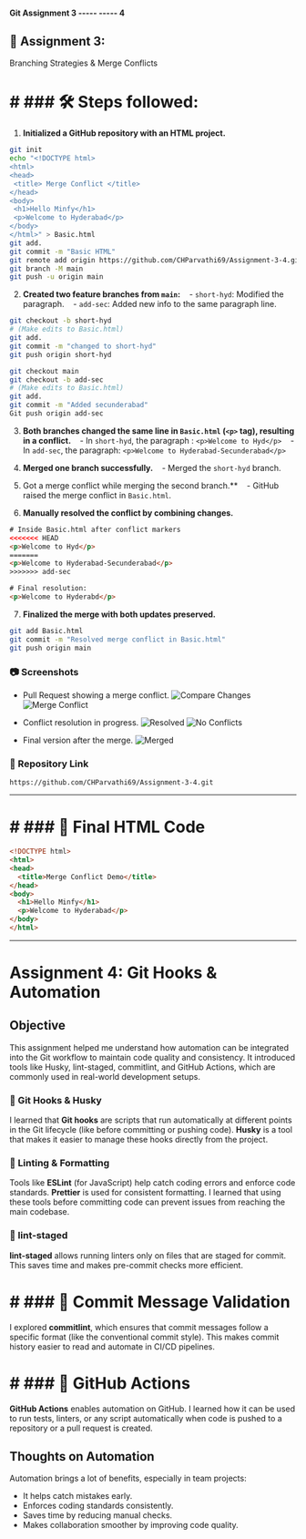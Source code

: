 #### Git Assignment 3 ----- ----- 4

## 📘 Assignment 3: 
Branching Strategies & Merge Conflicts

# # ### 🛠️ Steps followed:

1. **Initialized a GitHub repository with an HTML project.**
```bash
git init
echo "<!DOCTYPE html>
<html>
<head>
 <title> Merge Conflict </title>
</head>
<body>
 <h1>Hello Minfy</h1>
 <p>Welcome to Hyderabad</p>
</body>
</html>" > Basic.html
git add.
git commit -m "Basic HTML"
git remote add origin https://github.com/CHParvathi69/Assignment-3-4.git
git branch -M main
git push -u origin main
```

2. **Created two feature branches from `main`:**
   - `short-hyd`: Modified the paragraph.
   - `add-sec`: Added new info to the same paragraph line.
```bash
git checkout -b short-hyd
# (Make edits to Basic.html)
git add.
git commit -m "changed to short-hyd"
git push origin short-hyd

git checkout main
git checkout -b add-sec
# (Make edits to Basic.html)
git add.
git commit -m "Added secunderabad"
Git push origin add-sec
```

3. **Both branches changed the same line in `Basic.html` (`<p>` tag), resulting in a conflict.**
   - In `short-hyd`, the paragraph : `<p>Welcome to Hyd</p>`
   - In `add-sec`, the paragraph: `<p>Welcome to Hyderabad-Secunderabad</p>`

4. **Merged one branch successfully.**
   - Merged the `short-hyd` branch.

5. Got a merge conflict while merging the second branch.**
   - GitHub raised the merge conflict in `Basic.html`.

6. **Manually resolved the conflict by combining changes.**
```html
# Inside Basic.html after conflict markers
<<<<<<< HEAD
<p>Welcome to Hyd</p>
=======
<p>Welcome to Hyderabad-Secunderabad</p>
>>>>>>> add-sec

# Final resolution:
<p>Welcome to Hyderabd</p>
```

7. **Finalized the merge with both updates preserved.**
```bash
git add Basic.html
git commit -m "Resolved merge conflict in Basic.html"
git push origin main
```

### 📷 Screenshots

- Pull Request showing a merge conflict.
![Compare Changes](https://github.com/CHParvathi69/Assignment-3-4/blob/main/CompareChanges.PNG)
![Merge Conflict ](https://github.com/CHParvathi69/Assignment-3-4/blob/main/MergeConflict.PNG)

- Conflict resolution in progress.
![Resolved](https://github.com/CHParvathi69/Assignment-3-4/blob/main/Resolved.PNG)
![No Conflicts](https://github.com/CHParvathi69/Assignment-3-4/blob/main/NoConflicts.PNG)
- Final version after the merge.
![Merged](https://github.com/CHParvathi69/Assignment-3-4/blob/main/Merged.PNG)
### 🔗 Repository Link

`https://github.com/CHParvathi69/Assignment-3-4.git`

---

# # ### 🧾 Final HTML Code

```html
<!DOCTYPE html>
<html>
<head>
  <title>Merge Conflict Demo</title>
</head>
<body>
  <h1>Hello Minfy</h1>
  <p>Welcome to Hyderabad</p>
</body>
</html>
```

---



# Assignment 4: Git Hooks & Automation

## Objective

This assignment helped me understand how automation can be integrated into the Git workflow to maintain code quality and consistency. It introduced tools like Husky, lint-staged, commitlint, and GitHub Actions, which are commonly used in real-world development setups.


### 🔹 Git Hooks & Husky
I learned that **Git hooks** are scripts that run automatically at different points in the Git lifecycle (like before committing or pushing code). **Husky** is a tool that makes it easier to manage these hooks directly from the project.

### 🔹 Linting & Formatting
Tools like **ESLint** (for JavaScript) help catch coding errors and enforce code standards. **Prettier** is used for consistent formatting. I learned that using these tools before committing code can prevent issues from reaching the main codebase.

### 🔹 lint-staged
**lint-staged** allows running linters only on files that are staged for commit. This saves time and makes pre-commit checks more efficient.

# # ### 🔹 Commit Message Validation
I explored **commitlint**, which ensures that commit messages follow a specific format (like the conventional commit style). This makes commit history easier to read and automate in CI/CD pipelines.

# # ### 🔹 GitHub Actions
**GitHub Actions** enables automation on GitHub. I learned how it can be used to run tests, linters, or any script automatically when code is pushed to a repository or a pull request is created.

## Thoughts on Automation

Automation brings a lot of benefits, especially in team projects:
- It helps catch mistakes early.
- Enforces coding standards consistently.
- Saves time by reducing manual checks.
- Makes collaboration smoother by improving code quality.
